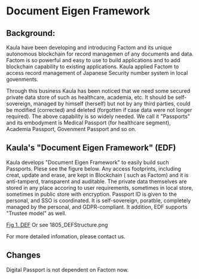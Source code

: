 # Document Eigen Framework

## Background:

Kaula have been developing and introducing Factom and its unique autonomous blockchain for record managemen of any documents and data. Factom is so powerful and easy to use to build applications and to add blockchain capability to existing applications. Kaula applied Factom to access record management of  Japanese Security number system in local govenments.

Through this business Kaula has been noticed that we need some secured private data store of such as healthcare, academia, etc. It should be self-sovereign, managed by himself (herself) but not by any third parties, could be modified (corrected) and deleted (forgotten if case data were not longer required).
The above capability is so widely needed. We call it "Passports" and its embodyment is Medical Passport (for healthcare segment), Academia Passport, Govenment Passport and so on.

## Kaula's "Document Eigen Framework" (EDF)

Kaula develops "Document Eigen Framework" to easily build such Passports. Plese see the figure below.
Any access footprints, including creat, update and erase, are kept in Blockchain ( such as Factom) and it is anti-tamperd, transparent and auditable. The private data themselves are stored in any place accoring to user requirements, sometimes in local store, sometimes in public store with encryption. Passport ID is given to the personal, and SSO is coordinated.
It is self-sovereign, poratble, completely managed by the personal, and GDPR-compliant.
It addition, EDF supports "Trustee model" as well.

[Fig 1. DEF](https://kaula.jp/2018/05/16/def/)
Or see 1805_DEFStructure.png     



For more detailed infomation, please contact us.

## Changes
Digital Passport is not dependent on Factom now.
